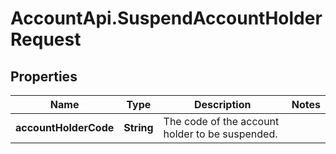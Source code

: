 # AccountApi.SuspendAccountHolderRequest

## Properties

Name | Type | Description | Notes
------------ | ------------- | ------------- | -------------
**accountHolderCode** | **String** | The code of the account holder to be suspended. | 


